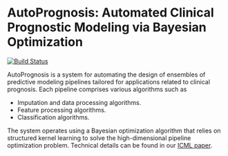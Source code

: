 # AutoPrognosis: Automated Clinical Prognostic Modeling via Bayesian Optimization

[![Build Status](https://travis-ci.org/joemccann/dillinger.svg?branch=master)](https://travis-ci.org/joemccann/dillinger)

AutoPrognosis is a system for automating the design of ensembles of predictive modeling pipelines tailored for applications related to clinical prognosis. Each pipeline comprises various algorithms such as
  - Imputation and data processing algorithms.
  - Feature processing algorithms.
  - Classification algorithms.

The system operates using a Bayesian optimization algorithm that relies on structured kernel learning to solve the high-dimensional pipeline optimization problem. Technical details can be found in our [ICML paper](https://icml.cc/Conferences/2018/Schedule?showEvent=2050).
